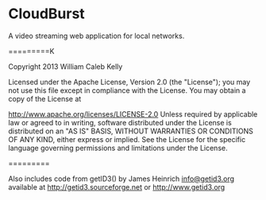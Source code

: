 CloudBurst
==========


A video streaming web application for local networks.

=========K

Copyright 2013 William Caleb Kelly

Licensed under the Apache License, Version 2.0 (the "License"); you may not use this file except in compliance with the License. You may obtain a copy of the License at

 http://www.apache.org/licenses/LICENSE-2.0
Unless required by applicable law or agreed to in writing, software distributed under the License is distributed on an "AS IS" BASIS, WITHOUT WARRANTIES OR CONDITIONS OF ANY KIND, either express or implied. See the License for the specific language governing permissions and limitations under the License.

=========

Also includes code from getID3()
by James Heinrich <info@getid3.org>
available at http://getid3.sourceforge.net
or http://www.getid3.org